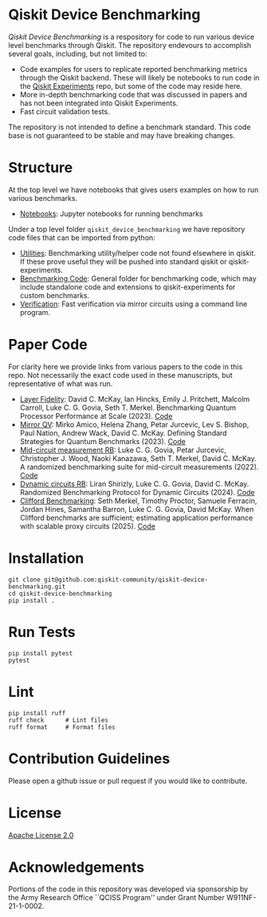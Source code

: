 # Qiskit Device Benchmarking

*Qiskit Device Benchmarking* is a respository for code to run various device level benchmarks through Qiskit. The repository endevours to accomplish several goals, including, but not limited to:
- Code examples for users to replicate reported benchmarking metrics through the Qiskit backend. These will likely be notebooks to run code in the [Qiskit Experiments](https://github.com/Qiskit-Extensions/qiskit-experiments) repo, but some of the code may reside here.
- More in-depth benchmarking code that was discussed in papers and has not been integrated into Qiskit Experiments.
- Fast circuit validation tests.

The repository is not intended to define a benchmark standard. This code base is not guaranteed to be stable and may have breaking changes. 

# Structure

At the top level we have notebooks that gives users examples on how to run various benchmarks.
- [Notebooks](https://github.com/qiskit-community/qiskit-device-benchmarking/tree/main/notebooks): Jupyter notebooks for running benchmarks

Under a top level folder `qiskit_device_benchmarking` we have repository code files that can be imported from python:
- [Utilities](https://github.com/qiskit-community/qiskit-device-benchmarking/tree/main/qiskit_device_benchmarking/utilities): Benchmarking utility/helper code not found elsewhere in qiskit. If these prove useful they will be pushed into standard qiskit or qiskit-experiments.
- [Benchmarking Code](https://github.com/qiskit-community/qiskit-device-benchmarking/tree/main/qiskit_device_benchmarking/bench_code): General folder for benchmarking code, which may include standalone code and extensions to qiskit-experiments for custom benchmarks.
- [Verification](https://github.com/qiskit-community/qiskit-device-benchmarking/tree/main/qiskit_device_benchmarking/verification): Fast verification via mirror circuits using a command line program.

# Paper Code

For clarity here we provide links from various papers to the code in this repo. Not necessarily the exact code used in these manuscripts, but representative of what was run.

- [Layer Fidelity](https://arxiv.org/abs/2311.05933): David C. McKay, Ian Hincks, Emily J. Pritchett, Malcolm Carroll, Luke C. G. Govia, Seth T. Merkel. Benchmarking Quantum Processor Performance at Scale (2023). [Code](https://github.com/qiskit-community/qiskit-device-benchmarking/tree/main/notebooks/layer_fidelity.ipynb)
- [Mirror QV](https://arxiv.org/abs/2303.02108): Mirko Amico, Helena Zhang, Petar Jurcevic, Lev S. Bishop, Paul Nation, Andrew Wack, David C. McKay. Defining Standard Strategies for Quantum Benchmarks (2023). [Code](https://github.com/qiskit-community/qiskit-device-benchmarking/tree/main/qiskit_device_benchmarking/bench_code/mrb)
- [Mid-circuit measurement RB](https://arxiv.org/abs/2207.04836): Luke C. G. Govia, Petar Jurcevic, Christopher J. Wood, Naoki Kanazawa, Seth T. Merkel, David C. McKay. A randomized benchmarking suite for mid-circuit measurements (2022). [Code](notebooks/mcm_rb.ipynb)
- [Dynamic circuits RB](https://arxiv.org/abs/2408.07677): Liran Shirizly, Luke C. G. Govia, David C. McKay. Randomized Benchmarking Protocol for Dynamic Circuits (2024). [Code](notebooks/dynamic_circuits_rb.ipynb)
- [Clifford Benchmarking](https://arxiv.org/abs/2503.05943): Seth Merkel, Timothy Proctor, Samuele Ferracin, Jordan Hines, Samantha Barron, Luke C. G. Govia, David McKay. When Clifford benchmarks are sufficient; estimating application performance with scalable proxy circuits (2025). [Code](notebooks/clifford_xeb_lf.ipynb)

# Installation

```
git clone git@github.com:qiskit-community/qiskit-device-benchmarking.git
cd qiskit-device-benchmarking
pip install .
```

# Run Tests

```
pip install pytest
pytest
```

# Lint

```
pip install ruff
ruff check      # Lint files
ruff format     # Format files
```

# Contribution Guidelines

Please open a github issue or pull request if you would like to contribute.

# License

[Apache License 2.0](LICENSE.txt)

# Acknowledgements

Portions of the code in this repository was developed via sponsorship by the Army Research Office ``QCISS Program'' under Grant Number W911NF-21-1-0002. 
